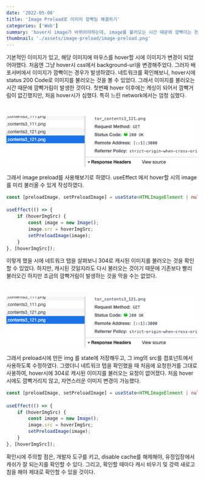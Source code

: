 ```yaml
---
date: '2022-05-08'
title: 'Image Preload로 이미지 깜빡임 해결하기'
categories: ['Web']
summary: 'hover시 image가 바뀌어야하는데, image를 불러오는 시간 때문에 깜빡이는 현상이 있어서 preload를 사용해보았다.'
thumbnail: './assets/image-preload/image-preload.png'
---
```


 기본적인 이미지가 있고, 해당 이미지에 마우스를 hover할 시에 이미지가 변경이 되었어야했다.
처음엔 그냥 hover시 css에서 background-url을 변경해주었다.
그러자 배포서버에서 이미지가 깜빡이는 경우가 발생하였다.
네트워크를 확인해보니, hover시에 status 200 Code로 이미지를 불러오는 것을 볼 수 있었다.
그래서 이미지를 불러오는 시간 때문에 깜빡거림이 발생한 것이다.
첫번째 hover 이후에는 캐싱이 되어서 깜빡거림이 없긴했지만, 처음 hover시가 심했다. 특히 느린 network에서는 엄청 심했다. 

<br/>


![status 200](./assets/image-preload/status-200.png)

그래서 image preload를 사용해보기로 하였다.
useEffect 에서 hover할 시의 image를 미리 불러올 수 있게 작성하였다.

```ts
const [preloadImage, setPreloadImage] = useState<HTMLImageElement | null>(null);

useEffect(() => {
    if (hoverImgSrc) {
        const image = new Image();
        image.src = hoverImgSrc;
        setPreloadImage(image);
    }
}, [hoverImgSrc]);
```

이렇게 했을 시에 네트워크 탭을 살펴보니 304로 캐시된 이미지를 불러오는 것을 확인할 수 있었다.
하지만, 캐시된 것일지라도 다시 불러오는 것이기 때문에 기존보다 빨리 불러오긴 하지만 조금의 깜빡거림이 발생하는 것을 막을 수는 없었다.

<br/>


![status 304](./assets/image-preload/status-200.png)


그래서 preload시에 만든 img 를 state에 저장해두고, 그 img의 src를 컴포넌트에서 사용하도록 수정하였다.
그랬더니 네트워크 탭을 확인했을 때 처음에 요청한거를 그대로 사용하여, hover시에 304로 캐시된 이미지를 불러오는 요청이 없어졌다.
처음 hover시에도 깜빡거리지 않고, 자연스러운 이미지 변경이 가능했다.

```ts
const [preloadImage, setPreloadImage] = useState<HTMLImageElement | null>(null);

useEffect(() => {
    if (hoverImgSrc) {
        const image = new Image();
        image.src = hoverImgSrc;
        setPreloadImage(image);
    }
}, [hoverImgSrc]);
```

확인시에 주의할 점은, 개발자 도구를 키고, disable cache를 해제해야, 유정입장에서 캐쉬가 잘 되는지를 확인할 수 있다. 그리고, 확인할 때마다 캐시 비우기 및 강력 새로고침을 해야 제대로 확인할 수 있을 것이다.